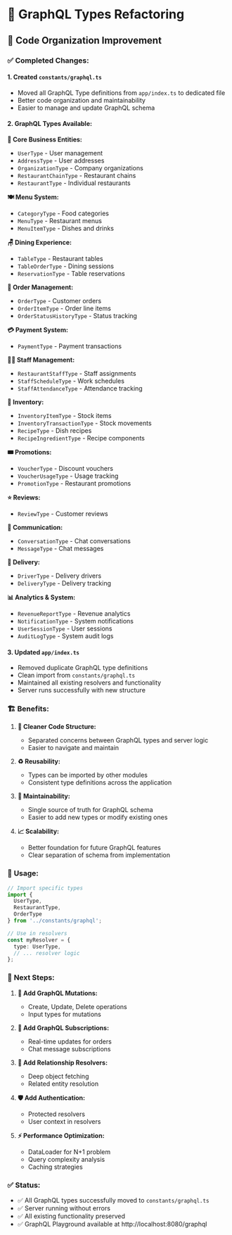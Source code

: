 # 🔧 GraphQL Types Refactoring

## 📁 Code Organization Improvement

### ✅ **Completed Changes:**

#### 1. **Created `constants/graphql.ts`**
- Moved all GraphQL Type definitions from `app/index.ts` to dedicated file
- Better code organization and maintainability
- Easier to manage and update GraphQL schema

#### 2. **GraphQL Types Available:**

**🏢 Core Business Entities:**
- `UserType` - User management
- `AddressType` - User addresses
- `OrganizationType` - Company organizations
- `RestaurantChainType` - Restaurant chains
- `RestaurantType` - Individual restaurants

**🍽️ Menu System:**
- `CategoryType` - Food categories
- `MenuType` - Restaurant menus
- `MenuItemType` - Dishes and drinks

**🪑 Dining Experience:**
- `TableType` - Restaurant tables
- `TableOrderType` - Dining sessions
- `ReservationType` - Table reservations

**🛒 Order Management:**
- `OrderType` - Customer orders
- `OrderItemType` - Order line items
- `OrderStatusHistoryType` - Status tracking

**💳 Payment System:**
- `PaymentType` - Payment transactions

**👨‍💼 Staff Management:**
- `RestaurantStaffType` - Staff assignments
- `StaffScheduleType` - Work schedules
- `StaffAttendanceType` - Attendance tracking

**🏪 Inventory:**
- `InventoryItemType` - Stock items
- `InventoryTransactionType` - Stock movements
- `RecipeType` - Dish recipes
- `RecipeIngredientType` - Recipe components

**🎟️ Promotions:**
- `VoucherType` - Discount vouchers
- `VoucherUsageType` - Usage tracking
- `PromotionType` - Restaurant promotions

**⭐ Reviews:**
- `ReviewType` - Customer reviews

**💬 Communication:**
- `ConversationType` - Chat conversations
- `MessageType` - Chat messages

**🚚 Delivery:**
- `DriverType` - Delivery drivers
- `DeliveryType` - Delivery tracking

**📊 Analytics & System:**
- `RevenueReportType` - Revenue analytics
- `NotificationType` - System notifications
- `UserSessionType` - User sessions
- `AuditLogType` - System audit logs

#### 3. **Updated `app/index.ts`**
- Removed duplicate GraphQL type definitions
- Clean import from `constants/graphql.ts`
- Maintained all existing resolvers and functionality
- Server runs successfully with new structure

### 🏗️ **Benefits:**

1. **🧹 Cleaner Code Structure:**
   - Separated concerns between GraphQL types and server logic
   - Easier to navigate and maintain

2. **♻️ Reusability:**
   - Types can be imported by other modules
   - Consistent type definitions across the application

3. **🔧 Maintainability:**
   - Single source of truth for GraphQL schema
   - Easier to add new types or modify existing ones

4. **📈 Scalability:**
   - Better foundation for future GraphQL features
   - Clear separation of schema from implementation

### 🚀 **Usage:**

```typescript
// Import specific types
import { 
  UserType, 
  RestaurantType, 
  OrderType 
} from '../constants/graphql';

// Use in resolvers
const myResolver = {
  type: UserType,
  // ... resolver logic
};
```

### 📝 **Next Steps:**

1. **🔄 Add GraphQL Mutations:**
   - Create, Update, Delete operations
   - Input types for mutations

2. **📡 Add GraphQL Subscriptions:**
   - Real-time updates for orders
   - Chat message subscriptions

3. **🔗 Add Relationship Resolvers:**
   - Deep object fetching
   - Related entity resolution

4. **🛡️ Add Authentication:**
   - Protected resolvers
   - User context in resolvers

5. **⚡ Performance Optimization:**
   - DataLoader for N+1 problem
   - Query complexity analysis
   - Caching strategies

### ✅ **Status:**
- ✅ All GraphQL types successfully moved to `constants/graphql.ts`
- ✅ Server running without errors
- ✅ All existing functionality preserved
- ✅ GraphQL Playground available at http://localhost:8080/graphql
